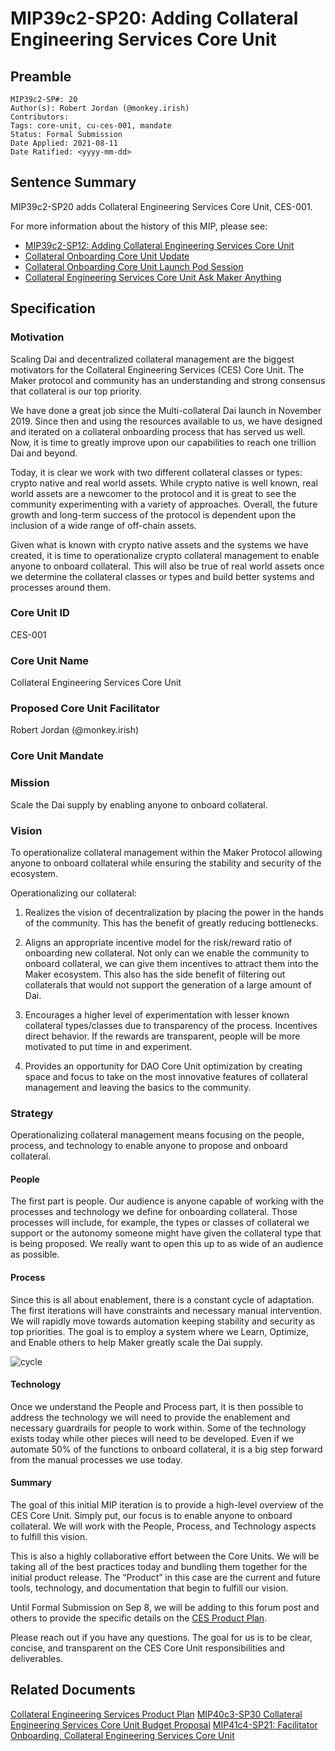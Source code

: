 # MIP39c2-SP20: Adding Collateral Engineering Services Core Unit

## Preamble

```
MIP39c2-SP#: 20
Author(s): Robert Jordan (@monkey.irish)
Contributors:
Tags: core-unit, cu-ces-001, mandate
Status: Formal Submission
Date Applied: 2021-08-11
Date Ratified: <yyyy-mm-dd>
```

## Sentence Summary

MIP39c2-SP20 adds Collateral Engineering Services Core Unit, CES-001.

For more information about the history of this MIP, please see:

- [MIP39c2-SP12: Adding Collateral Engineering Services Core Unit](https://forum.makerdao.com/t/mip39c2-sp12-adding-collateral-engineering-services-core-unit/8037)
- [Collateral Onboarding Core Unit Update](https://forum.makerdao.com/t/collateral-onboarding-core-cob-unit-update/8657)
- [Collateral Onboarding Core Unit Launch Pod Session](https://www.youtube.com/watch?v=Q6xNOLPcw2Y)
- [Collateral Engineering Services Core Unit Ask Maker Anything](https://www.youtube.com/watch?v=QTWc0q46lXs)

## Specification

### Motivation

Scaling Dai and decentralized collateral management are the biggest motivators for the Collateral Engineering Services (CES) Core Unit. The Maker protocol and community has an understanding and strong consensus that collateral is our top priority.

We have done a great job since the Multi-collateral Dai launch in November 2019. Since then and using the resources available to us, we have designed and iterated on a collateral onboarding process that has served us well. Now, it is time to greatly improve upon our capabilities to reach one trillion Dai and beyond.

Today, it is clear we work with two different collateral classes or types: crypto native and real world assets. While crypto native is well known, real world assets are a newcomer to the protocol and it is great to see the community experimenting with a variety of approaches. Overall, the future growth and long-term success of the protocol is dependent upon the inclusion of a wide range of off-chain assets.

Given what is known with crypto native assets and the systems we have created, it is time to operationalize crypto collateral management to enable anyone to onboard collateral. This will also be true of real world assets once we determine the collateral classes or types and build better systems and processes around them.

### Core Unit ID

CES-001

### Core Unit Name

Collateral Engineering Services Core Unit

### Proposed Core Unit Facilitator

Robert Jordan (@monkey.irish)

### Core Unit Mandate

### Mission

Scale the Dai supply by enabling anyone to onboard collateral.

### Vision

To operationalize collateral management within the Maker Protocol allowing anyone to onboard collateral while ensuring the stability and security of the ecosystem.

Operationalizing our collateral:

1. Realizes the vision of decentralization by placing the power in the hands of the community. This has the benefit of greatly reducing bottlenecks.

2. Aligns an appropriate incentive model for the risk/reward ratio of onboarding new collateral. Not only can we enable the community to onboard collateral, we can give them incentives to attract them into the Maker ecosystem. This also has the side benefit of filtering out collaterals that would not support the generation of a large amount of Dai.

3. Encourages a higher level of experimentation with lesser known collateral types/classes due to transparency of the process. Incentives direct behavior. If the rewards are transparent, people will be more motivated to put time in and experiment.

4. Provides an opportunity for DAO Core Unit optimization by creating space and focus to take on the most innovative features of collateral management and leaving the basics to the community.

### Strategy

Operationalizing collateral management means focusing on the people, process, and technology to enable anyone to propose and onboard collateral.

#### People

The first part is people. Our audience is anyone capable of working with the processes and technology we define for onboarding collateral. Those processes will include, for example, the types or classes of collateral we support or the autonomy someone might have given the collateral type that is being proposed. We really want to open this up to as wide of an audience as possible.

#### Process

Since this is all about enablement, there is a constant cycle of adaptation. The first iterations will have constraints and necessary manual intervention. We will rapidly move towards automation keeping stability and security as top priorities. The goal is to employ a system where we Learn, Optimize, and Enable others to help Maker greatly scale the Dai supply.

![cycle](https://github.com/makerdao/mips/blob/master/MIP39/MIP39c2-Subproposals/supporting_materials/MIP39c2-SP20/cycle.jpeg)

#### Technology

Once we understand the People and Process part, it is then possible to address the technology we will need to provide the enablement and necessary guardrails for people to work within. Some of the technology exists today while other pieces will need to be developed. Even if we automate 50% of the functions to onboard collateral, it is a big step forward from the manual processes we use today.

#### Summary

The goal of this initial MIP iteration is to provide a high-level overview of the CES Core Unit. Simply put, our focus is to enable anyone to onboard collateral. We will work with the People, Process, and Technology aspects to fulfill this vision.

This is also a highly collaborative effort between the Core Units. We will be taking all of the best practices today and bundling them together for the initial product release. The “Product” in this case are the current and future tools, technology, and documentation that begin to fulfill our vision.

Until Formal Submission on Sep 8, we will be adding to this forum post and others to provide the specific details on the [CES Product Plan](https://forum.makerdao.com/t/collateral-engineering-services-product-plan/9887).

Please reach out if you have any questions. The goal for us is to be clear, concise, and transparent on the CES Core Unit responsibilities and deliverables.

## Related Documents

[Collateral Engineering Services Product Plan](https://forum.makerdao.com/t/collateral-engineering-services-product-plan/9887)
[MIP40c3-SP30 Collateral Engineering Services Core Unit Budget Proposal](https://forum.makerdao.com/t/mip40c3-sp30-modify-core-unit-budget-collateral-engineering-services-ces-001/9810/6)
[MIP41c4-SP21: Facilitator Onboarding, Collateral Engineering Services Core Unit](https://forum.makerdao.com/t/mip41c4-sp21-facilitator-onboarding-collateral-engineering-services-core-unit-ces-001/9811/2)